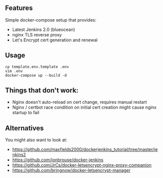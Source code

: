 ## Features
Simple docker-compose setup that provides:
* Latest Jenkins 2.0 (blueocean)
* nginx TLS reverse proxy
* Let's Encrypt cert generation and renewal

## Usage
```
cp template.env.template .env
vim .env 
docker-compose up --build -d
```

## Things that don't work:
* Nginx doesn't auto-reload on cert change, requires manual restart
* Nginx / certbot race condition on initial cert creation might cause nginx startup to fail

## Alternatives
You might also want to look at:
* https://github.com/maxfields2000/dockerjenkins_tutorial/tree/master/jenkins2
* https://github.com/jonbrouse/docker-jenkins
* https://github.com/JrCs/docker-letsencrypt-nginx-proxy-companion
* https://github.com/bringnow/docker-letsencrypt-manager
